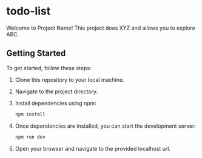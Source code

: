 # todo-list

Welcome to Project Name! This project does XYZ and allows you to explore ABC.

## Getting Started

To get started, follow these steps:

1. Clone this repository to your local machine.
2. Navigate to the project directory.
3. Install dependencies using npm:

   ```bash
   npm install

   ```

4. Once dependencies are installed, you can start the development server:

   ```bash
   npm run dev

   ```

5. Open your browser and navigate to the provided localhost url.
